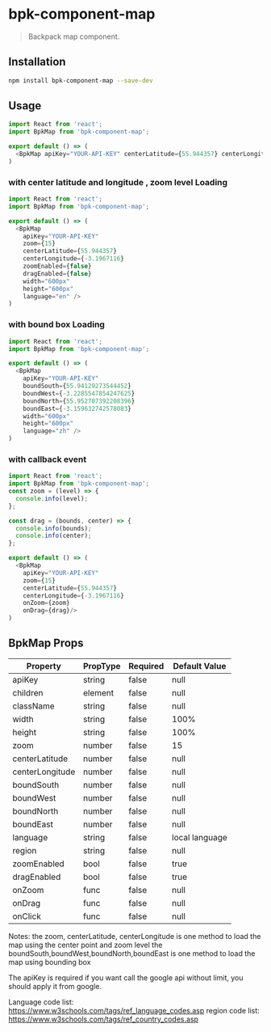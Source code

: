 # bpk-component-map

> Backpack map component.

## Installation

```sh
npm install bpk-component-map --save-dev
```

## Usage

```js
import React from 'react';
import BpkMap from 'bpk-component-map';

export default () => (
  <BpkMap apiKey="YOUR-API-KEY" centerLatitude={55.944357} centerLongitude={-3.1967116} />
)
```

### with center latitude and longitude , zoom level Loading

```js
import React from 'react';
import BpkMap from 'bpk-component-map';

export default () => (
  <BpkMap  
    apiKey="YOUR-API-KEY"
    zoom={15}
    centerLatitude={55.944357}
    centerLongitude={-3.1967116}
    zoomEnabled={false}
    dragEnabled={false}
    width="600px"
    height="600px"
    language="en" />
)

```

### with bound box Loading

```js
import React from 'react';
import BpkMap from 'bpk-component-map';

export default () => (
  <BpkMap  
    apiKey="YOUR-API-KEY"
    boundSouth={55.94129273544452}
    boundWest={-3.2285547854247625}
    boundNorth={55.952707392208396}
    boundEast={-3.159632742578083}
    width="600px"
    height="600px"
    language="zh" />
)

```


### with callback event

```js
import React from 'react';
import BpkMap from 'bpk-component-map';
const zoom = (level) => {
  console.info(level);
};

const drag = (bounds, center) => {
  console.info(bounds);
  console.info(center);
};

export default () => (
  <BpkMap  
    apiKey="YOUR-API-KEY"
    zoom={15}
    centerLatitude={55.944357}
    centerLongitude={-3.1967116}
    onZoom={zoom}
    onDrag={drag}/>
)

```

## BpkMap Props
| Property	      | PropType	| Required	| Default Value
| ---------       | --------  | --------  | ------------- |
| apiKey          | string    | false     | null          |
| children        | element   | false     | null          |
| className       | string    | false     | null          |
| width           | string    | false     | 100%          |
| height          | string    | false     | 100%          |
| zoom	          | number	  | false	    | 15            |
| centerLatitude  | number	  | false	    | null          |
| centerLongitude | number	  | false	    | null          |
| boundSouth	    | number	  | false	    | null          |
| boundWest	      | number	  | false	    | null          |
| boundNorth	    | number	  | false	    | null          |
| boundEast	      | number	  | false	    | null          |
| language	      | string	  | false	    | local language|
| region  	      | string	  | false	    | null          |
| zoomEnabled	    | bool	    | false	    | true          |
| dragEnabled	    | bool	    | false	    | true          |
| onZoom          | func	    | false		  | null          |
| onDrag          | func	    | false	    | null          |
| onClick         | func      | false     | null          |

Notes:
the zoom, centerLatitude, centerLongitude is one method to load the map using the center point and zoom level
the boundSouth,boundWest,boundNorth,boundEast is one method to load the map using bounding box 

The apiKey is required if you want call the google api without limit, you should apply it from google.

Language code list:
https://www.w3schools.com/tags/ref_language_codes.asp
region code list:
https://www.w3schools.com/tags/ref_country_codes.asp